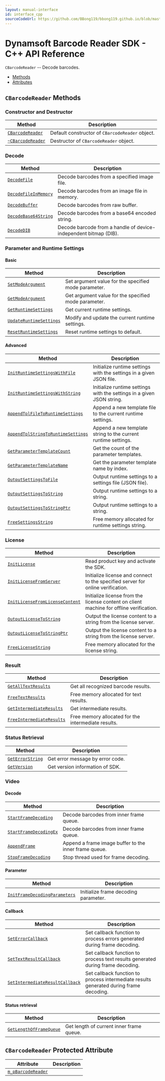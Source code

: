 ```yaml
---
layout: manual-interface
id: interface_cpp
sourceCodeUrl: https://github.com/BBong119/bbong119.github.io/blob/master/dbr-detailed-info/manual/interface/c-and-cpp/cpp/index.md
---
```


# Dynamsoft Barcode Reader SDK - C++ API Reference

`CBarcodeReader` -- Decode barcodes.
- [Methods](#CBarcodeReader-Methods)
- [Attributes](#CBarcodeReader-Protected-Attribute)
  
## `CBarcodeReader` Methods  

### Constructor and Destructor
  | Method               | Description |
  |----------------------|-------------|
  | [`CBarcodeReader`](CBarcodeReader/methods/CBarcodeReader.md) | Default constructor of `CBarcodeReader` object.|
  | [`~CBarcodeReader`](CBarcodeReader/methods/~CBarcodeReader.md) | Destructor of `CBarcodeReader` object.|
   
   
   
### Decode 
  | Method               | Description |
  |----------------------|-------------|
  | [`DecodeFile`](CBarcodeReader/methods/DecodeFile.md) | Decode barcodes from a specified image file. |
  | [`DecodeFileInMemory`](CBarcodeReader/methods/DecodeFileInMemory.md) | Decode barcodes from an image file in memory. |
  | [`DecodeBuffer`](CBarcodeReader/methods/DecodeBuffer.md) | Decode barcodes from raw buffer. |
  | [`DecodeBase64String`](CBarcodeReader/methods/DecodeBase64String.md) | Decode barcodes from a base64 encoded string. |
  | [`DecodeDIB`](CBarcodeReader/methods/DecodeDIB.md) | Decode barcode from a handle of device-independent bitmap (DIB). |
   
   
   
   
### Parameter and Runtime Settings

#### Basic
  | Method               | Description |
  |----------------------|-------------|
  | [`SetModeArgument`](CBarcodeReader/methods/SetModeArgument.md) | Set argument value for the specified mode parameter. |
  | [`GetModeArgument`](CBarcodeReader/methods/GetModeArgument.md) | Get argument value for the specified mode parameter. |
  | [`GetRuntimeSettings`](CBarcodeReader/methods/GetRuntimeSettings.md) | Get current runtime settings. |
  | [`UpdateRuntimeSettings`](CBarcodeReader/methods/UpdateRuntimeSettings.md) | Modify and update the current runtime settings. |
  | [`ResetRuntimeSettings`](CBarcodeReader/methods/ResetRuntimeSettings.md) | Reset runtime settings to default. |

#### Advanced
  | Method               | Description |
  |----------------------|-------------|
  | [`InitRuntimeSettingsWithFile`](CBarcodeReader/methods/InitRuntimeSettingsWithFile.md)  | Initialize runtime settings with the settings in a given JSON file. |
  | [`InitRuntimeSettingsWithString`](CBarcodeReader/methods/InitRuntimeSettingsWithString.md) | Initialize runtime settings with the settings in a given JSON string. |
  | [`AppendTplFileToRuntimeSettings`](CBarcodeReader/methods/AppendTplFileToRuntimeSettings.md) | Append a new template file to the current runtime settings. |
  | [`AppendTplStringToRuntimeSettings`](CBarcodeReader/methods/AppendTplStringToRuntimeSettings.md) | Append a new template string to the current runtime settings. |
  | [`GetParameterTemplateCount`](CBarcodeReader/methods/GetParameterTemplateCount.md) | Get the count of the parameter templates. |
  | [`GetParameterTemplateName`](CBarcodeReader/methods/GetParameterTemplateName.md) | Get the parameter template name by index. |
  | [`OutputSettingsToFile`](CBarcodeReader/methods/OutputSettingsToFile.md) | Output runtime settings to a settings file (JSON file). |
  | [`OutputSettingsToString`](CBarcodeReader/methods/OutputSettingsToString.md) | Output runtime settings to a string. |
  | [`OutputSettingsToStringPtr`](CBarcodeReader/methods/OutputSettingsToStringPtr.md) | Output runtime settings to a string. |
  | [`FreeSettingsString`](CBarcodeReader/methods/FreeSettingsString.md) | Free memory allocated for runtime settings string. |
   
   
   
### License
  | Method               | Description |
  |----------------------|-------------|
  | [`InitLicense`](CBarcodeReader/methods/InitLicense.md) | Read product key and activate the SDK. |
  | [`InitLicenseFromServer`](CBarcodeReader/methods/InitLicenseFromServer.md) | Initialize license and connect to the specified server for online verification. |
  | [`InitLicenseFromLicenseContent`](CBarcodeReader/methods/InitLicenseFromLicenseContent.md) | Initialize license from the license content on client machine for offline verification. |
  | [`OutputLicenseToString`](CBarcodeReader/methods/OutputLicenseToString.md) | Output the license content to a string from the license server. |
  | [`OutputLicenseToStringPtr`](CBarcodeReader/methods/OutputLicenseToStringPtr.md) | Output the license content to a string from the license server. |
  | [`FreeLicenseString`](CBarcodeReader/methods/FreeLicenseString.md) | Free memory allocated for the license string. |
   
   
   
### Result
  | Method               | Description |
  |----------------------|-------------|
  | [`GetAllTextResults`](CBarcodeReader/methods/GetAllTextResults.md) | Get all recognized barcode results. |
  | [`FreeTextResults`](CBarcodeReader/methods/FreeTextResults.md) | Free memory allocated for text results. |
  | [`GetIntermediateResults`](CBarcodeReader/methods/GetIntermediateResults.md) | Get intermediate results. |
  | [`FreeIntermediateResults`](CBarcodeReader/methods/FreeIntermediateResults.md) | Free memory allocated for the intermediate results. |
   
   
   
### Status Retrieval
  | Method               | Description |
  |----------------------|-------------|
  | [`GetErrorString`](CBarcodeReader/methods/GetErrorString.md) | Get error message by error code.|
  | [`GetVersion`](CBarcodeReader/methods/GetVersion.md) | Get version information of SDK.|
   
   
   
### Video

#### Decode   
   | Method               | Description |
   |----------------------|-------------|
   | [`StartFrameDecoding`](CBarcodeReader/methods/StartFrameDecoding.md) | Decode barcodes from inner frame queue. |
   | [`StartFrameDecodingEx`](CBarcodeReader/methods/StartFrameDecodingEx.md) | Decode barcodes from inner frame queue. |
   | [`AppendFrame`](CBarcodeReader/methods/AppendFrame.md) | Append a frame image buffer to the inner frame queue. |
   | [`StopFrameDecoding`](CBarcodeReader/methods/StopFrameDecoding.md) | Stop thread used for frame decoding. |

#### Parameter   
   | Method               | Description |
   |----------------------|-------------|
   | [`InitFrameDecodingParameters`](CBarcodeReader/methods/InitFrameDecodingParameters.md) | Initialize frame decoding parameter. |

#### Callback   
   | Method               | Description |
   |----------------------|-------------|
   | [`SetErrorCallback`](CBarcodeReader/methods/SetErrorCallback.md) | Set callback function to process errors generated during frame decoding. |
   | [`SetTextResultCallback`](CBarcodeReader/methods/SetTextResultCallback.md) | Set callback function to process text results generated during frame decoding. |
   | [`SetIntermediateResultCallback`](CBarcodeReader/methods/SetIntermediateResultCallback.md) | Set callback function to process intermediate results generated during frame decoding. |

#### Status retrieval   
   | Method               | Description |
   |----------------------|-------------|
   | [`GetLengthOfFrameQueue`](CBarcodeReader/methods/GetLengthOfFrameQueue.md) | Get length of current inner frame queue. |
 


## `CBarcodeReader` Protected Attribute
  | Attribute            | Description |
  |----------------------|-------------|
  | [`m_pBarcodeReader`](CBarcodeReader/attribute/m_pBarcodeReader.md)  | |

